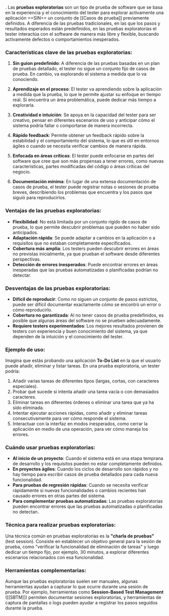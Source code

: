 .
Las **pruebas exploratorias** son un tipo de prueba de software que se basa en la experiencia y el conocimiento del tester para explorar activamente una aplicación ==SIN== un conjunto de [[Casos de prueba]] previamente definidos. A diferencia de las pruebas tradicionales, en las que los pasos y resultados esperados están predefinidos, en las pruebas exploratorias el tester interactúa con el software de manera más libre y flexible, buscando activamente defectos o comportamientos inesperados.

### **Características clave de las pruebas exploratorias:**

1. **Sin guion predefinido**: A diferencia de las pruebas basadas en un plan de pruebas detallado, el tester no sigue un conjunto fijo de casos de prueba. En cambio, va explorando el sistema a medida que lo va conociendo.
   
2. **Aprendizaje en el proceso**: El tester va aprendiendo sobre la aplicación a medida que la prueba, lo que le permite ajustar su enfoque en tiempo real. Si encuentra un área problemática, puede dedicar más tiempo a explorarla.

3. **Creatividad e intuición**: Se apoya en la capacidad del tester para ser creativo, pensar en diferentes escenarios de uso y anticipar cómo el sistema podría fallar o comportarse de manera incorrecta.

4. **Rápido feedback**: Permite obtener un feedback rápido sobre la estabilidad y el comportamiento del sistema, lo que es útil en entornos ágiles o cuando se necesita verificar cambios de manera rápida.

5. **Enfocada en áreas críticas**: El tester puede enfocarse en partes del software que cree que son más propensas a tener errores, como nuevas características, partes modificadas del código o áreas críticas del negocio.

6. **Documentación mínima**: En lugar de una extensa documentación de casos de prueba, el tester puede registrar notas o sesiones de prueba breves, describiendo los problemas que encuentra y los pasos que siguió para reproducirlos.

### **Ventajas de las pruebas exploratorias:**

- **Flexibilidad**: No está limitada por un conjunto rígido de casos de prueba, lo que permite descubrir problemas que pueden no haber sido anticipados.
- **Adaptación rápida**: Se puede adaptar a cambios en la aplicación o a requisitos que no estaban completamente especificados.
- **Cobertura más amplia**: Los testers pueden descubrir errores en áreas no previstas inicialmente, ya que prueban el software desde diferentes perspectivas.
- **Detección de errores inesperados**: Puede encontrar errores en áreas inesperadas que las pruebas automatizadas o planificadas podrían no detectar.

### **Desventajas de las pruebas exploratorias:**

- **Difícil de reproducir**: Como no siguen un conjunto de pasos estrictos, puede ser difícil documentar exactamente cómo se encontró un error o cómo reproducirlo.
- **Cobertura no garantizada**: Al no tener casos de prueba predefinidos, es posible que algunas áreas del software no se prueben adecuadamente.
- **Requiere testers experimentados**: Los mejores resultados provienen de testers con experiencia y buen conocimiento del sistema, ya que dependen de la intuición y el conocimiento del tester.

### **Ejemplo de uso:**

Imagina que estás probando una aplicación **To-Do List** en la que el usuario puede añadir, eliminar y listar tareas. En una prueba exploratoria, un tester podría:
1. Añadir varias tareas de diferentes tipos (largas, cortas, con caracteres especiales).
2. Probar qué sucede si intenta añadir una tarea vacía o con demasiados caracteres.
3. Eliminar tareas en diferentes órdenes o eliminar una tarea que ya ha sido eliminada.
4. Intentar ejecutar acciones rápidas, como añadir y eliminar tareas consecutivamente para ver cómo responde el sistema.
5. Interactuar con la interfaz en modos inesperados, como cerrar la aplicación en medio de una operación, para ver cómo maneja los errores.

### **Cuándo usar pruebas exploratorias:**

- **Al inicio de un proyecto**: Cuando el sistema está en una etapa temprana de desarrollo y los requisitos pueden no estar completamente definidos.
- **En proyectos ágiles**: Cuando los ciclos de desarrollo son rápidos y no hay tiempo para escribir casos de prueba detallados para cada nueva funcionalidad.
- **Para pruebas de regresión rápidas**: Cuando se necesita verificar rápidamente si nuevas funcionalidades o cambios recientes han causado errores en otras partes del sistema.
- **Para complementar pruebas automatizadas**: Las pruebas exploratorias pueden encontrar errores que las pruebas automatizadas o planificadas no detectan.

### **Técnica para realizar pruebas exploratorias:**
Una técnica común en pruebas exploratorias es la **"charla de pruebas"** (test session). Consiste en establecer un objetivo general para la sesión de prueba, como "verificar la funcionalidad de eliminación de tareas" y luego dedicar un tiempo fijo, por ejemplo, 30 minutos, a explorar diferentes escenarios relacionados con esa funcionalidad.

### **Herramientas complementarias:**
Aunque las pruebas exploratorias suelen ser manuales, algunas herramientas ayudan a capturar lo que ocurre durante una sesión de prueba. Por ejemplo, herramientas como **Session-Based Test Management** ([[SBTM]]) permiten documentar sesiones exploratorias, y herramientas de captura de pantallas o logs pueden ayudar a registrar los pasos seguidos durante la prueba.
